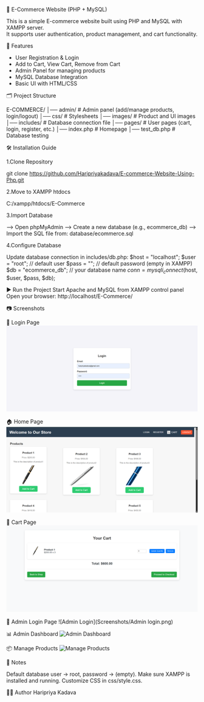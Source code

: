 🛒 E-Commerce Website (PHP + MySQL)

This is a simple E-commerce website built using PHP and MySQL with XAMPP server.  
It supports user authentication, product management, and cart functionality.  

🚀 Features
- User Registration & Login
- Add to Cart, View Cart, Remove from Cart
- Admin Panel for managing products
- MySQL Database Integration
- Basic UI with HTML/CSS

🗂️ Project Structure

E-COMMERCE/
│── admin/ # Admin panel (add/manage products, login/logout)
│── css/ # Stylesheets
│── images/ # Product and UI images
│── includes/ # Database connection file
│── pages/ # User pages (cart, login, register, etc.)
│── index.php # Homepage
│── test_db.php # Database testing


🛠️ Installation Guide

1.Clone Repository

git clone https://github.com/Haripriyakadava/E-commerce-Website-Using-Php.git

2.Move to XAMPP htdocs

C:/xampp/htdocs/E-Commerce

3.Import Database

--> Open phpMyAdmin
--> Create a new database (e.g., ecommerce_db)
--> Import the SQL file from:
database/ecommerce.sql

4.Configure Database

Update database connection in includes/db.php:
$host = "localhost";
$user = "root";      // default user
$pass = "";          // default password (empty in XAMPP)
$db   = "ecommerce_db"; // your database name
$conn = mysqli_connect($host, $user, $pass, $db);

▶️ Run the Project
Start Apache and MySQL from XAMPP control panel
Open your browser:
http://localhost/E-Commerce/

📷 Screenshots

🔑 Login Page
![Screenshots/login.png](Screenshots/login.png)

🏠 Home Page
![Home Page](Screenshots/home.png)

🛒 Cart Page
![Cart Page](Screenshots/cart.png)

🔐 Admin Login Page
![Admin Login](Screenshots/Admin login.png)

📊 Admin Dashboard
![Admin Dashboard](Screenshots/admin-dashboard.png)

📦 Manage Products
![Manage Products](Screenshots/manage-products.png)



📌 Notes

Default database user → root, password → (empty).
Make sure XAMPP is installed and running.
Customize CSS in css/style.css.

👩‍💻 Author
Haripriya Kadava